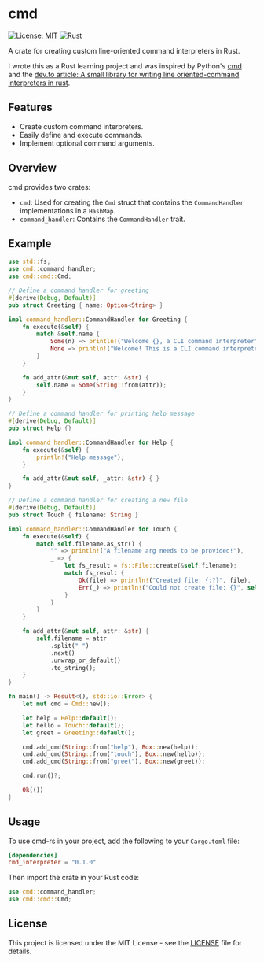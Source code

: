 # cmd

[![License: MIT](https://img.shields.io/badge/License-MIT-yellow.svg)](https://opensource.org/licenses/MIT)
[![Rust](https://img.shields.io/badge/Rust-1.60%2B-blue.svg)](https://www.rust-lang.org/)

A crate for creating custom line-oriented command interpreters in Rust.

I wrote this as a Rust learning project and was inspired by Python's [cmd](https://docs.python.org/3/library/cmd.html) and the [dev.to article: A small library for writing line oriented-command interpreters in rust](https://dev.to/raminfp/a-small-library-for-writing-line-oriented-command-interpreters-in-the-rust-4phl).

## Features

- Create custom command interpreters.
- Easily define and execute commands.
- Implement optional command arguments.

## Overview

cmd provides two crates:
- `cmd`: Used for creating the `Cmd` struct that contains the `CommandHandler` implementations in a `HashMap`.
- `command_handler`: Contains the `CommandHandler` trait.

## Example

```rust
use std::fs;
use cmd::command_handler;
use cmd::cmd::Cmd;

// Define a command handler for greeting
#[derive(Debug, Default)]
pub struct Greeting { name: Option<String> }

impl command_handler::CommandHandler for Greeting {
    fn execute(&self) {
        match &self.name {
            Some(n) => println!("Welcome {}, a CLI command interpreter", n),
            None => println!("Welcome! This is a CLI command interpreter"),
        }
    }

    fn add_attr(&mut self, attr: &str) {
        self.name = Some(String::from(attr));
    }
}

// Define a command handler for printing help message
#[derive(Debug, Default)]
pub struct Help {}

impl command_handler::CommandHandler for Help {
    fn execute(&self) {
        println!("Help message");
    }

    fn add_attr(&mut self, _attr: &str) { }
}

// Define a command handler for creating a new file
#[derive(Debug, Default)]
pub struct Touch { filename: String }

impl command_handler::CommandHandler for Touch {
    fn execute(&self) {
        match self.filename.as_str() {
            "" => println!("A filename arg needs to be provided!"),
            _ => {
                let fs_result = fs::File::create(&self.filename);
                match fs_result {
                    Ok(file) => println!("Created file: {:?}", file),
                    Err(_) => println!("Could not create file: {}", self.filename)
                }
            }
        }
    }

    fn add_attr(&mut self, attr: &str) {
        self.filename = attr
            .split(" ")
            .next()
            .unwrap_or_default()
            .to_string();
    }
}

fn main() -> Result<(), std::io::Error> {
    let mut cmd = Cmd::new();

    let help = Help::default();
    let hello = Touch::default();
    let greet = Greeting::default();

    cmd.add_cmd(String::from("help"), Box::new(help));
    cmd.add_cmd(String::from("touch"), Box::new(hello));
    cmd.add_cmd(String::from("greet"), Box::new(greet));

    cmd.run()?;

    Ok(())
}
```

## Usage

To use cmd-rs in your project, add the following to your `Cargo.toml` file:

```toml
[dependencies]
cmd_interpreter = "0.1.0"
```

Then import the crate in your Rust code:

```rust
use cmd::command_handler;
use cmd::cmd::Cmd;
```

## License

This project is licensed under the MIT License - see the [LICENSE](LICENSE) file for details.

```

